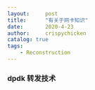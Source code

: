 ```yaml
---
layout:     post
title:      "有关于网卡知识"
date:       2020-4-23
author:     crispychicken
catalog: true
tags:
    - Reconstruction
---
```


### dpdk 转发技术
#### 